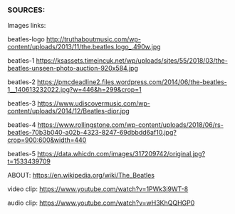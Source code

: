 <h3>SOURCES:</h3>

Images links:

beatles-logo
http://truthaboutmusic.com/wp-content/uploads/2013/11/the.beatles.logo_.490w.jpg

beatles-1
https://ksassets.timeincuk.net/wp/uploads/sites/55/2018/03/the-beatles-unseen-photo-auction-920x584.jpg

beatles-2
https://pmcdeadline2.files.wordpress.com/2014/06/the-beatles-1__140613232022.jpg?w=446&h=299&crop=1

beatles-3
https://www.udiscovermusic.com/wp-content/uploads/2014/12/Beatles-dior.jpg

beatles-4
https://www.rollingstone.com/wp-content/uploads/2018/06/rs-beatles-70b3b040-a02b-4323-8247-69dbbdd6af10.jpg?crop=900:600&width=440

beatles-5
https://data.whicdn.com/images/317209742/original.jpg?t=1533439709

ABOUT: 
https://en.wikipedia.org/wiki/The_Beatles

video clip:
https://www.youtube.com/watch?v=1PWk3i9WT-8 

audio clip:
https://www.youtube.com/watch?v=wH3KhQQHGP0
